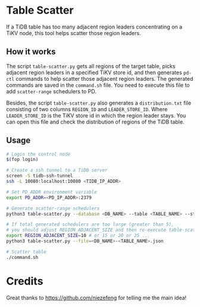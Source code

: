 # Table Scatter
If a TiDB table has too many adjacent region leaders concentrating on a TiKV node, this tool helps scatter those region leaders.

## How it works
The script `table-scatter.py` gets all regions of the target table, picks adjacent region leaders in a specified TiKV store id, and then generates `pd-ctl` commands to help scatter those adjacent region leaders. The generated commands are saved in the `command.sh` file. You need to execute this file to add `scatter-range` schedulers to PD.

Besides, the script `table-scatter.py` also generates a `distribution.txt` file consisting of two columns `REGION_ID` and `LEADER_STORE_ID`. Where `LEADER_STORE_ID` is the TiKV store id in which the region leader stays. You can open this file and check the distribution of regions of the TiDB table.

## Usage
```bash
# Login the control node
$(fop login)

# Create a ssh tunnel to a TiDB server
screen -S tidb-ssh-tunnel
ssh -L 10080:localhost:10080 <TIDB_IP_ADDR>

# Set PD_ADDR environment variable
export PD_ADDR=<PD_IP_ADDR>:2379

# Generate scatter-range schedulers
python3 table-scatter.py --database <DB_NAME> --table <TABLE_NAME> --store-id <STORE_ID>

# If total generated schedulers are too large (greater than 5),
# you should adjust REGION_ADJACENT_SIZE and then re-execute table-scatter.py with --file option
export REGION_ADJACENT_SIZE=10 # or 15 or 20 or 25 ...
python3 table-scatter.py --file=<DB_NAME>-<TABLE_NAME>.json

# Scatter table
./command.sh
```

# Credits
Great thanks to https://github.com/niezefeng for telling me the main idea!